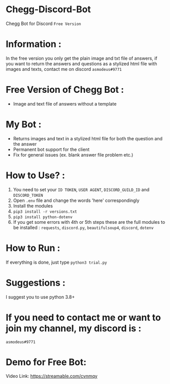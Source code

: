 # Chegg-Discord-Bot
Chegg Bot for Discord ```Free Version```

# Information :
In the free version you only get the plain image and txt file of answers, if you want to return the answers and questions as a stylized html file with images and texts, contact me on discord ```asmodeus#9771```

# Free Version of Chegg Bot :
- Image and text file of answers without a template

# My Bot :
- Returns images and text in a stylized html file for both the question and the answer
- Permanent bot support for the client
- Fix for general issues (ex. blank answer file problem etc.)

# How to Use? :
1. You need to set your ```ID TOKEN```, ```USER AGENT```, ```DISCORD_GUILD_ID``` and ```DISCORD_TOKEN```
2. Open ```.env``` file and change the words 'here' correspondingly
3. Install the modules
4. ```pip3 install -r versions.txt```
5. ```pip3 install python-dotenv```
6. If you get some errors with 4th or 5th steps these are the full modules to be installed : ```requests```, ```discord.py```, ```beautifulsoup4```, ```discord```, ```dotenv```

# How to Run :
If everything is done, just type ```python3 trial.py```

# Suggestions :
I suggest you to use python 3.8+

# If you need to contact me or want to join my channel, my discord is :
```asmodeus#9771```

# Demo for Free Bot:
Video Link: https://streamable.com/cvnmqy

